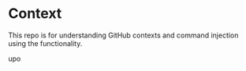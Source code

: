 # Context

This repo is for understanding GitHub contexts and command injection using the functionality.

upo
